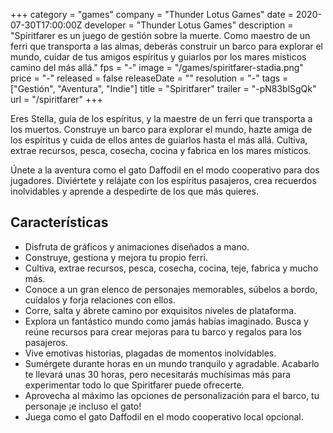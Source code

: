 +++
category = "games"
company = "Thunder Lotus Games"
date = 2020-07-30T17:00:00Z
developer = "Thunder Lotus Games"
description = "Spiritfarer es un juego de gestión sobre la muerte. Como maestro de un ferri que transporta a las almas, deberás construir un barco para explorar el mundo, cuidar de tus amigos espíritus y guiarlos por los mares místicos camino del más allá."
fps = "-"
image = "/games/spiritfarer-stadia.png"
price = "-"
released = false
releaseDate = ""
resolution = "-"
tags = ["Gestión", "Aventura", "Indie"]
title = "Spiritfarer"
trailer = "-pN83blSgQk"
url = "/spiritfarer"
+++

Eres Stella, guía de los espíritus, y la maestre de un ferri que transporta a los muertos. Construye un barco para explorar el mundo, hazte amiga de los espíritus y cuida de ellos antes de guiarlos hasta el más allá. Cultiva, extrae recursos, pesca, cosecha, cocina y fabrica en los mares místicos.

Únete a la aventura como el gato Daffodil en el modo cooperativo para dos jugadores. Diviértete y relájate con los espíritus pasajeros, crea recuerdos inolvidables y aprende a despedirte de los que más quieres.

## Características 

* Disfruta de gráficos y animaciones diseñados a mano.
* Construye, gestiona y mejora tu propio ferri.
* Cultiva, extrae recursos, pesca, cosecha, cocina, teje, fabrica y mucho más.
* Conoce a un gran elenco de personajes memorables, súbelos a bordo, cuídalos y forja relaciones con ellos.
* Corre, salta y ábrete camino por exquisitos niveles de plataforma.
* Explora un fantástico mundo como jamás habías imaginado. Busca y reúne recursos para crear mejoras para tu barco y regalos para los pasajeros.
* Vive emotivas historias, plagadas de momentos inolvidables.
* Sumérgete durante horas en un mundo tranquilo y agradable. Acabarlo te llevará unas 30 horas, pero necesitarás muchísimas más para experimentar todo lo que Spiritfarer puede ofrecerte.
* Aprovecha al máximo las opciones de personalización para el barco, tu personaje ¡e incluso el gato!
* Juega como el gato Daffodil en el modo cooperativo local opcional.
